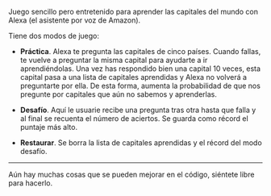 Juego sencillo pero entretenido para aprender las capitales del mundo con Alexa (el asistente por voz de Amazon).

Tiene dos modos de juego:

- **Práctica**. Alexa te pregunta las capitales de cinco países. Cuando fallas, te vuelve a preguntar la misma capital para ayudarte a ir aprendiéndolas. Una vez has respondido bien una capital 10 veces, esta capital pasa a una lista de capitales aprendidas y Alexa no volverá a preguntarte por ella. De esta forma, aumenta la probabilidad de que nos pregunte por capitales que aún no sabemos y aprenderlas.

- **Desafío**. Aquí le usuarie recibe una pregunta tras otra hasta que falla y al final se recuenta el número de aciertos. Se guarda como récord el puntaje más alto.

- **Restaurar**. Se borra la lista de capitales aprendidas y el récord del modo desafío.

-------------------------------------------------------------------------------------------------

Aún hay muchas cosas que se pueden mejorar en el código, siéntete libre para hacerlo. 
